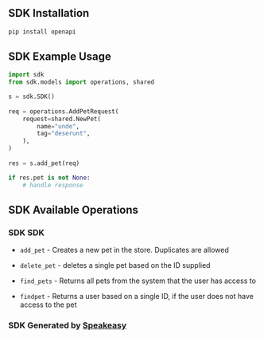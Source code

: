 # 

<!-- Start SDK Installation -->
## SDK Installation

```bash
pip install openapi
```
<!-- End SDK Installation -->

## SDK Example Usage
<!-- Start SDK Example Usage -->
```python
import sdk
from sdk.models import operations, shared

s = sdk.SDK()
   
req = operations.AddPetRequest(
    request=shared.NewPet(
        name="unde",
        tag="deserunt",
    ),
)
    
res = s.add_pet(req)

if res.pet is not None:
    # handle response
```
<!-- End SDK Example Usage -->

<!-- Start SDK Available Operations -->
## SDK Available Operations

### SDK SDK

* `add_pet` - Creates a new pet in the store. Duplicates are allowed
* `delete_pet` - deletes a single pet based on the ID supplied
* `find_pets` - Returns all pets from the system that the user has access to

* `findpet` - Returns a user based on a single ID, if the user does not have access to the pet
<!-- End SDK Available Operations -->

### SDK Generated by [Speakeasy](https://docs.speakeasyapi.dev/docs/using-speakeasy/client-sdks)
